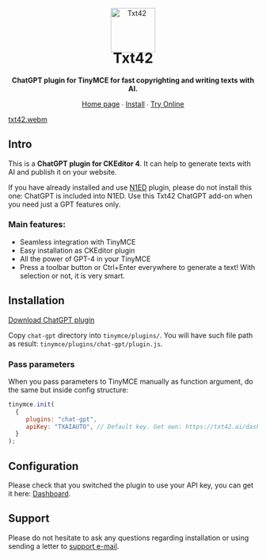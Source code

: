 <p align="center">
    <a href="https://txt42.ai/"><img src="https://txt42.ai/img/favicons/logo-90.png" alt="Txt42" width="90" /></a>
</p>

<h1 align="center" style="margin-top:-20px">Txt42</h1>

<p align="center">
    <strong>ChatGPT plugin for TinyMCE for fast copyrighting and writing texts with AI. </strong>
</p>

<p align="center">
    <a href="https://txt42.ai/">Home page</a> ∙ <a href="https://txt42.ai/doc/install-chat-gpt-tinymce-plugin/">Install</a> ∙ <a href="https://codepen.io/txt42/pen/oNQLYgN">Try Online</a>
</p>

[txt42.webm](https://github.com/edsdk/txt42-tinymce/assets/39118405/bc27c35b-9bc4-412b-8cfb-b44848d7558c)

## Intro

This is a **ChatGPT plugin for CKEditor 4**. It can help to generate texts with AI and publish it on your website.

If you have already installed and use [N1ED](https://n1ed.com) plugin, please do not install this one: ChatGPT is included into N1ED. Use this Txt42 ChatGPT add-on when you need just a GPT features only.

### Main features:

- Seamless integration with TinyMCE
- Easy installation as CKEditor plugin
- All the power of GPT-4 in your TinyMCE
- Press a toolbar button or Ctrl+Enter everywhere to generate a text! With selection or not, it is very smart.

## Installation

[Download ChatGPT plugin](https://txt42.ai/download/chat-gpt-tinymce.zip)

Copy `chat-gpt` directory into `tinymce/plugins/`.
You will have such file path as result: `tinymce/plugins/chat-gpt/plugin.js`.

### Pass parameters

When you pass parameters to TinyMCE manually as function argument, do the same but inside config structure:
```js
tinymce.init(
  {
     plugins: "chat-gpt",
     apiKey: "TXAIAUTO", // Default key. Get own: https://txt42.ai/dashboard
  }
);
```
## Configuration

Please check that you switched the plugin to use your API key, you can get it here: [Dashboard](https://txt42.ai/dashboard).

## Support

Please do not hesitate to ask any questions regarding installation or using sending a letter to [support e-mail](mailto:support@helpdesk.edsdk.com).

